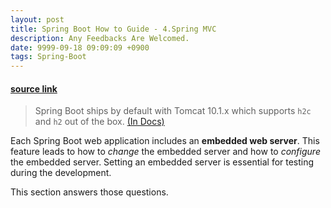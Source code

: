 ```yaml
---
layout: post
title: Spring Boot How to Guide - 4.Spring MVC
description: Any Feedbacks Are Welcomed.
date: 9999-09-18 09:09:09 +0900
tags: Spring-Boot
---
```


#### [source link](https://docs.spring.io/spring-boot/docs/current/reference/html/howto.html#howto.webserver)

> Spring Boot ships by default with Tomcat 10.1.x which supports `h2c` and `h2` out of the box. [(In Docs)](https://docs.spring.io/spring-boot/docs/current/reference/html/howto.html#howto.webserver.use-another:~:text=Spring%20Boot%20ships%20by%20default%20with%20Tomcat%2010.1.x%20which%20supports%20h2c%20and%20h2%20out%20of%20the%20box.%20Alternatively%2C%20you%20can%20use%20libtcnative%20for%20h2%20support%20if%20the%20library%20and%20its%20dependencies%20are%20installed%20on%20the%20host%20operating%20system.)

Each Spring Boot web application includes an **embedded web server**. This feature leads to how to *change* the embedded server and how to *configure* the embedded server. Setting an embedded server is essential for testing during the development.

This section answers those questions.

##

